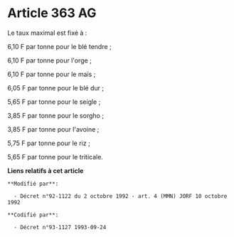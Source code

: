 # Article 363 AG

Le taux maximal est fixé à :

6,10 F par tonne pour le blé tendre ;

6,10 F par tonne pour l'orge ;

6,10 F par tonne pour le maïs ;

6,05 F par tonne pour le blé dur ;

5,65 F par tonne pour le seigle ;

3,85 F par tonne pour le sorgho ;

3,85 F par tonne pour l'avoine ;

5,75 F par tonne pour le riz ;

5,65 F par tonne pour le triticale.

**Liens relatifs à cet article**

	**Modifié par**:

	  - Décret n°92-1122 du 2 octobre 1992 - art. 4 (MMN) JORF 10 octobre 1992

	**Codifié par**:

	  - Décret n°93-1127 1993-09-24
